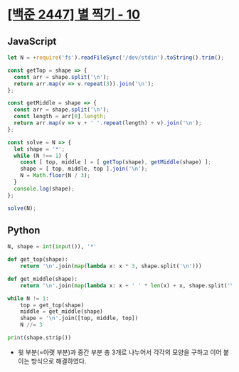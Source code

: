 # [[백준 2447] 별 찍기 - 10](https://www.acmicpc.net/problem/2447)
## JavaScript
```js
let N = +require('fs').readFileSync('/dev/stdin').toString().trim();

const getTop = shape => {
  const arr = shape.split('\n');
  return arr.map(v => v.repeat(3)).join('\n');
};

const getMiddle = shape => {
  const arr = shape.split('\n');
  const length = arr[0].length;
  return arr.map(v => v + ' '.repeat(length) + v).join('\n');
};

const solve = N => {
  let shape = '*';
  while (N !== 1) {
    const [ top, middle ] = [ getTop(shape), getMiddle(shape) ];
    shape = [ top, middle, top ].join('\n');
    N = Math.floor(N / 3);
  }
  console.log(shape);
};

solve(N);
```
## Python
```py
N, shape = int(input()), '*'

def get_top(shape):
    return '\n'.join(map(lambda x: x * 3, shape.split('\n')))

def get_middle(shape):
    return '\n'.join(map(lambda x: x + ' ' * len(x) + x, shape.split('\n')))

while N != 1:
    top = get_top(shape)
    middle = get_middle(shape)
    shape = '\n'.join([top, middle, top])
    N //= 3

print(shape.strip())
```
- 윗 부분(=아랫 부분)과 중간 부분 총 3개로 나누어서 각각의 모양을 구하고 이어 붙이는 방식으로 해결하였다.